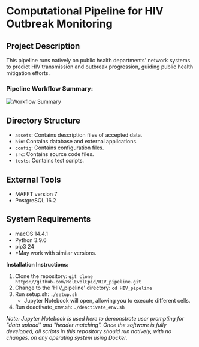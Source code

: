 # Computational Pipeline for HIV Outbreak Monitoring

## Project Description
This pipeline runs natively on public health departments' network systems to predict HIV transmission and outbreak progression, guiding public health mitigation efforts.

### Pipeline Workflow Summary:
![Workflow Summary](pipline_workflow.png)
## Directory Structure
- `assets`: Contains description files of accepted data.
- `bin`: Contains database and external applications.
- `config`: Contains configuration files.
- `src`: Contains source code files.
- `tests`: Contains test scripts.

## External Tools
- MAFFT version 7
- PostgreSQL 16.2

## System Requirements
- macOS 14.4.1 
- Python 3.9.6
- pip3 24
- *May work with similar versions.

**Installation Instructions:**

1. Clone the repository: `git clone https://github.com/MolEvolEpid/HIV_pipeline.git`
2. Change to the 'HIV_pipeline' directory: `cd HIV_pipeline`
3. Run setup.sh: `./setup.sh`
   - Jupyter Notebook will open, allowing you to execute different cells.
4. Run deactivate_env.sh: `./deactivate_env.sh`

*Note: Jupyter Notebook is used here to demonstrate user prompting for "data upload" and "header matching". Once the software is fully developed, all scripts in this repository should run natively, with no changes, on any operating system using Docker.*